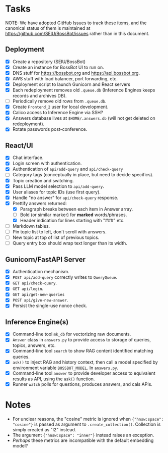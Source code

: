 # Tasks

NOTE: We have adopted GitHub Issues to track these items, and the canonical
status of them is maintained at https://github.com/SEIU/BossBot/issues rather
than in this document.

## Deployment

- [x] Create a repository (SEIU/BossBot)
- [x] Create an instance for BossBot UI to run on.
- [x] DNS stuff for https://bossbot.org and https://api.bossbot.org.
- [x] AWS stuff with load balancer, port forwarding, etc.
- [x] Deployment script to launch Gunicorn and React servers
- [x] Each redeployment removes old `.queue.db`
      (Inference Engines keeps records and archives DB).
- [ ] Periodically remove old rows from `.queue.db`.
- [x] Create `Frontend_2` user for local development.
- [x] Calico access to Inference Engine via SSH?
- [x] Answers database lives at `$HOME/.answers.db`
      (will not get deleted on redeployment).
- [x] Rotate passwords post-conference.

## React/UI

- [x] Chat interface.
- [x] Login screen with authentication.
- [x] Authentication of `api/add-query` and `api/check-query`
- [ ] Category tags (conceptually in place, but need to decide specifics).
- [x] Topic creation and switching.
- [x] Pass LLM model selection to `api/add-query`.
- [x] User aliases for topic IDs (use first query).
- [x] Handle "no answer" for `api/check-query` response.
- [x] Prettify answers returned:
  - [x] Paragraph breaks between each item in Answer array.
  - [ ] Bold (or similar marker) for **marked** words/phrases.
  - [x] Header indication for lines starting with "###" etc.
- [ ] Markdown tables.
- [ ] Pin topic list to left, don't scroll with answers.
- [ ] New topic at top of list of previous topics.
- [ ] Query entry box should wrap text longer than its width.

## Gunicorn/FastAPI Server

- [x] Authentication mechanism.
- [x] `POST api/add-query` correctly writes to `QueryQueue`.
- [x] `GET api/check-query`.
- [x] `GET api/login`.
- [x] `GET api/get-new-queries`
- [x] `POST api/give-new-answer`.
- [x] Persist the single-use nonce check.

## Inference Engine(s)

- [x] Command-line tool `mk_db` for vectorizing raw documents.
- [x] `Answer` class in `answers.py` to provide access to storage of queries,
      topics, answers, etc.
- [x] Command-line tool `search` to show RAG content identified matching queries.
- [x] `ask()` to inject RAG and history context, then call a model specified by
      environment variable `BOSSBOT_MODEL`. In `answers.py`.
- [x] Command-line tool `answer` to provide developer access to equivalent
      results as API, using the `ask()` function.
- [x] Runner `watch` polls for questions, produces answers, and cals APIs.

# Notes

- For unclear reasons, the "cosine" metric is ignored when `{"hnsw:space":
"cosine"}` is passed as argument to `.create_collection()`. Collection
  is simply created as "l2" instead.
- The argument `{"hnsw:space": "inner"}` instead raises an exception.
- _Perhaps_ these metrics are incompatible with the default embedding model?
